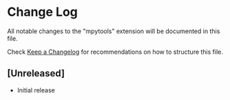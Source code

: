 # Change Log

All notable changes to the "mpytools" extension will be documented in this file.

Check [Keep a Changelog](http://keepachangelog.com/) for recommendations on how to structure this file.

## [Unreleased]

- Initial release